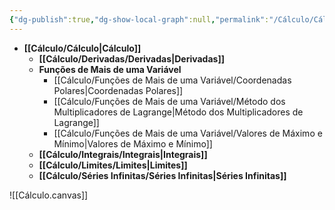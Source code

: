 ```yaml
---
{"dg-publish":true,"dg-show-local-graph":null,"permalink":"/Cálculo/Cálculo/","dgPassFrontmatter":true,"created":"2025-03-24T10:49:32.647-03:00"}
---
```



- **[[Cálculo/Cálculo\|Cálculo]]**
	- **[[Cálculo/Derivadas/Derivadas\|Derivadas]]**
	- **Funções de Mais de uma Variável**
		- [[Cálculo/Funções de Mais de uma Variável/Coordenadas Polares\|Coordenadas Polares]]
		- [[Cálculo/Funções de Mais de uma Variável/Método dos Multiplicadores de Lagrange\|Método dos Multiplicadores de Lagrange]]
		- [[Cálculo/Funções de Mais de uma Variável/Valores de Máximo e Mínimo\|Valores de Máximo e Mínimo]]
	- **[[Cálculo/Integrais/Integrais\|Integrais]]**
	- **[[Cálculo/Limites/Limites\|Limites]]**
	- **[[Cálculo/Séries Infinitas/Séries Infinitas\|Séries Infinitas]]**



![[Cálculo.canvas]]
